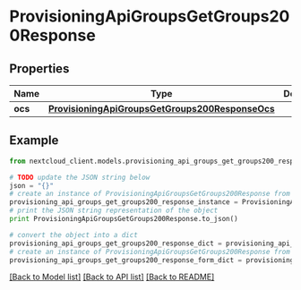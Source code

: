 # ProvisioningApiGroupsGetGroups200Response


## Properties
Name | Type | Description | Notes
------------ | ------------- | ------------- | -------------
**ocs** | [**ProvisioningApiGroupsGetGroups200ResponseOcs**](ProvisioningApiGroupsGetGroups200ResponseOcs.md) |  | 

## Example

```python
from nextcloud_client.models.provisioning_api_groups_get_groups200_response import ProvisioningApiGroupsGetGroups200Response

# TODO update the JSON string below
json = "{}"
# create an instance of ProvisioningApiGroupsGetGroups200Response from a JSON string
provisioning_api_groups_get_groups200_response_instance = ProvisioningApiGroupsGetGroups200Response.from_json(json)
# print the JSON string representation of the object
print ProvisioningApiGroupsGetGroups200Response.to_json()

# convert the object into a dict
provisioning_api_groups_get_groups200_response_dict = provisioning_api_groups_get_groups200_response_instance.to_dict()
# create an instance of ProvisioningApiGroupsGetGroups200Response from a dict
provisioning_api_groups_get_groups200_response_form_dict = provisioning_api_groups_get_groups200_response.from_dict(provisioning_api_groups_get_groups200_response_dict)
```
[[Back to Model list]](../README.md#documentation-for-models) [[Back to API list]](../README.md#documentation-for-api-endpoints) [[Back to README]](../README.md)


